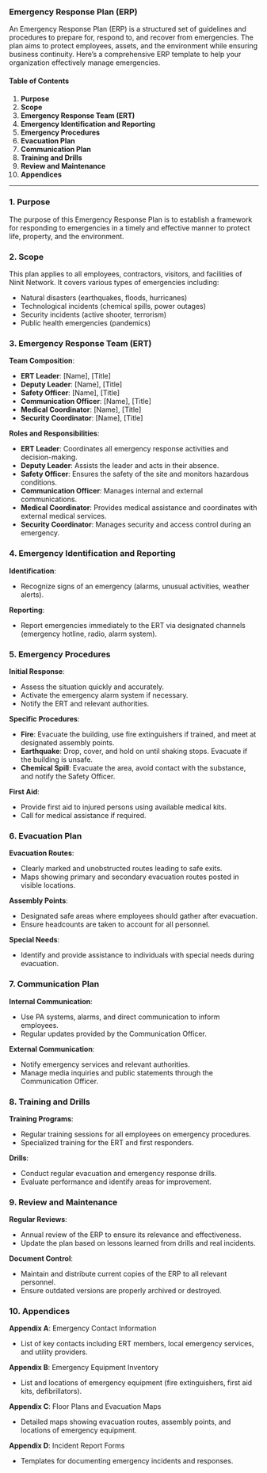 ### Emergency Response Plan (ERP)

An Emergency Response Plan (ERP) is a structured set of guidelines and procedures to prepare for, respond to, and recover from emergencies. The plan aims to protect employees, assets, and the environment while ensuring business continuity. Here’s a comprehensive ERP template to help your organization effectively manage emergencies.

#### Table of Contents

1. **Purpose**
2. **Scope**
3. **Emergency Response Team (ERT)**
4. **Emergency Identification and Reporting**
5. **Emergency Procedures**
6. **Evacuation Plan**
7. **Communication Plan**
8. **Training and Drills**
9. **Review and Maintenance**
10. **Appendices**

---

### 1. Purpose

The purpose of this Emergency Response Plan is to establish a framework for responding to emergencies in a timely and effective manner to protect life, property, and the environment.

### 2. Scope

This plan applies to all employees, contractors, visitors, and facilities of Ninit Network. It covers various types of emergencies including:

- Natural disasters (earthquakes, floods, hurricanes)
- Technological incidents (chemical spills, power outages)
- Security incidents (active shooter, terrorism)
- Public health emergencies (pandemics)

### 3. Emergency Response Team (ERT)

**Team Composition**:

- **ERT Leader**: [Name], [Title]
- **Deputy Leader**: [Name], [Title]
- **Safety Officer**: [Name], [Title]
- **Communication Officer**: [Name], [Title]
- **Medical Coordinator**: [Name], [Title]
- **Security Coordinator**: [Name], [Title]

**Roles and Responsibilities**:

- **ERT Leader**: Coordinates all emergency response activities and decision-making.
- **Deputy Leader**: Assists the leader and acts in their absence.
- **Safety Officer**: Ensures the safety of the site and monitors hazardous conditions.
- **Communication Officer**: Manages internal and external communications.
- **Medical Coordinator**: Provides medical assistance and coordinates with external medical services.
- **Security Coordinator**: Manages security and access control during an emergency.

### 4. Emergency Identification and Reporting

**Identification**:

- Recognize signs of an emergency (alarms, unusual activities, weather alerts).

**Reporting**:

- Report emergencies immediately to the ERT via designated channels (emergency hotline, radio, alarm system).

### 5. Emergency Procedures

**Initial Response**:

- Assess the situation quickly and accurately.
- Activate the emergency alarm system if necessary.
- Notify the ERT and relevant authorities.

**Specific Procedures**:

- **Fire**: Evacuate the building, use fire extinguishers if trained, and meet at designated assembly points.
- **Earthquake**: Drop, cover, and hold on until shaking stops. Evacuate if the building is unsafe.
- **Chemical Spill**: Evacuate the area, avoid contact with the substance, and notify the Safety Officer.

**First Aid**:

- Provide first aid to injured persons using available medical kits.
- Call for medical assistance if required.

### 6. Evacuation Plan

**Evacuation Routes**:

- Clearly marked and unobstructed routes leading to safe exits.
- Maps showing primary and secondary evacuation routes posted in visible locations.

**Assembly Points**:

- Designated safe areas where employees should gather after evacuation.
- Ensure headcounts are taken to account for all personnel.

**Special Needs**:

- Identify and provide assistance to individuals with special needs during evacuation.

### 7. Communication Plan

**Internal Communication**:

- Use PA systems, alarms, and direct communication to inform employees.
- Regular updates provided by the Communication Officer.

**External Communication**:

- Notify emergency services and relevant authorities.
- Manage media inquiries and public statements through the Communication Officer.

### 8. Training and Drills

**Training Programs**:

- Regular training sessions for all employees on emergency procedures.
- Specialized training for the ERT and first responders.

**Drills**:

- Conduct regular evacuation and emergency response drills.
- Evaluate performance and identify areas for improvement.

### 9. Review and Maintenance

**Regular Reviews**:

- Annual review of the ERP to ensure its relevance and effectiveness.
- Update the plan based on lessons learned from drills and real incidents.

**Document Control**:

- Maintain and distribute current copies of the ERP to all relevant personnel.
- Ensure outdated versions are properly archived or destroyed.

### 10. Appendices

**Appendix A**: Emergency Contact Information

- List of key contacts including ERT members, local emergency services, and utility providers.

**Appendix B**: Emergency Equipment Inventory

- List and locations of emergency equipment (fire extinguishers, first aid kits, defibrillators).

**Appendix C**: Floor Plans and Evacuation Maps

- Detailed maps showing evacuation routes, assembly points, and locations of emergency equipment.

**Appendix D**: Incident Report Forms

- Templates for documenting emergency incidents and responses.
